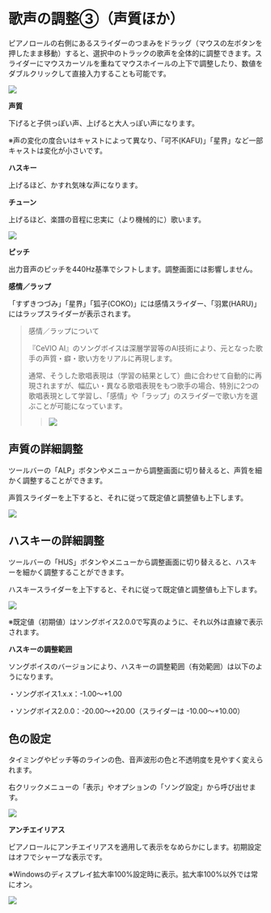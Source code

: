 



 歌声の調整③（声質ほか）
==============


  


 ピアノロールの右側にあるスライダーのつまみをドラッグ（マウスの左ボタンを押したまま移動）すると、選択中のトラックの歌声を全体的に調整できます。スライダーにマウスカーソルを重ねてマウスホイールの上下で調整したり、数値をダブルクリックして直接入力することも可能です。
   

  


![](../../image/V8.5_new3slider2.png)

  

**声質**
  

 下げると子供っぽい声、上げると大人っぽい声になります。
   

 ※声の変化の度合いはキャストによって異なり、「可不(KAFU)」「星界」など一部キャストは変化が小さいです。
   

  

**ハスキー**
  

 上げるほど、かすれ気味な声になります。
   

  

**チューン**
  

 上げるほど、楽譜の音程に忠実に（より機械的に）歌います。
   


![](../../image/st05_08_w.png)

  

**ピッチ**
  

 出力音声のピッチを440Hz基準でシフトします。調整画面には影響しません。
   

  

**感情／ラップ**
  

 「すずきつづみ」「星界」「狐子(COKO)」には感情スライダー、「羽累(HARU)」にはラップスライダーが表示されます。
   


> 
> 
> 
>  感情／ラップについて
>  
> 
>  『CeVIO AI』のソングボイスは深層学習等のAI技術により、元となった歌手の声質・癖・歌い方をリアルに再現します。
>    
> 
>  通常、そうした歌唱表現は（学習の結果として）曲に合わせて自動的に再現されますが、幅広い・異なる歌唱表現をもつ歌手の場合、特別に2つの歌唱表現として学習し、「感情」や「ラップ」のスライダーで歌い方を選ぶことが可能になっています。
>    
> 
> 
> 
> 
> 
> > 
> > 
> > ![](../../image/song_emotion_slider.png)
> > 
> > 
> 
> 
> 
> 



 声質の詳細調整
---------


 ツールバーの「ALP」ボタンやメニューから調整画面に切り替えると、声質を細かく調整することができます。
   

 声質スライダーを上下すると、それに従って既定値と調整値も上下します。
   


![](../../image/st05_06_w.png)


 ハスキーの詳細調整
-----------


 ツールバーの「HUS」ボタンやメニューから調整画面に切り替えると、ハスキーを細かく調整することができます。
   

 ハスキースライダーを上下すると、それに従って既定値と調整値も上下します。
   


![](../../image/st05_07_w.png)

 ※既定値（初期値）はソングボイス2.0.0で写真のように、それ以外は直線で表示されます。
   

  

**ハスキーの調整範囲**
  

 ソングボイスのバージョンにより、ハスキーの調整範囲（有効範囲）は以下のようになります。
   

 ・ソングボイス1.x.x：-1.00～+1.00
   

 ・ソングボイス2.0.0：-20.00～+20.00（スライダーは -10.00～+10.00）
   


 色の設定
------


 タイミングやピッチ等のラインの色、音声波形の色と不透明度を見やすく変えられます。
   

 右クリックメニューの「表示」やオプションの「ソング設定」から呼び出せます。
   

  


![](../../image/V8.7_color_settings.png)

  

**アンチエイリアス**
  

 ピアノロールにアンチエイリアスを適用して表示をなめらかにします。初期設定はオフでシャープな表示です。
   

 ※Windowsのディスプレイ拡大率100%設定時に表示。拡大率100%以外では常にオン。
   


![](../../image/V8.6_anti_aliasing.png)





